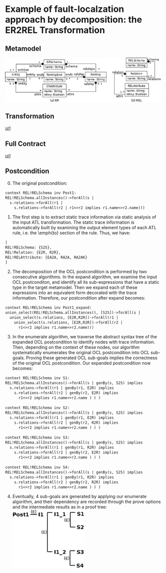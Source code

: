 Example of fault-localzation approach by decomposition: the ER2REL Transformation
=======

Metamodel
------
![alt tag](https://github.com/veriatl/OclDecompose/blob/master/ER2REL/Src/er.png)


Transformation
------
[url](https://github.com/veriatl/OclDecompose/tree/master/ER2REL/Src/er2rel.atl)

Full Contract
------
[url](https://github.com/veriatl/OclDecompose/tree/master/ER2REL/Src/contract.atl)

Postcondition
------
0. The original postcondition:
```
context REL!RELSchema inv Post1: 
REL!RELSchema.allInstances()->forAll(s | 
  s.relations->forAll(r1 | 
    s.relations->forAll(r2 | r1<>r2 implies r1.name<>r2.name)))
```

1. The first step is to extract static trace information via static analysis of the input ATL transformation. The static trace information is automatically built by examining the output element types of each ATL rule, i.e. the \emph{to} section of the rule. Thus, we have:
```
[
REL!RELSchema: {S2S},
REL!Relation: {E2R, R2R},
REL!RELAttribute: {EA2A, RA2A, RA2AK}
]
```

2. The decomposition of the OCL postcondition is performed by two consecutive algorithms. In the expand algorithm, we examine the input OCL postconditon, and identify all its sub-expressions that have a static type in the target metamodel. Then we expand each of these expressions into an equivalent form decorated with the trace information. Therefore, our postcondition after expand becomes:
```
context REL!RELSchema inv Post1_expand: 
union_select(REL!RELSchema.allInstances(), [S2S])->forAll(s | 
  union_select(s.relations, [E2R,R2R])->forAll(r1 | 
    union_select(s.relations, [E2R,R2R])->forAll(r2 | 
      r1<>r2 implies r1.name<>r2.name)))
```

3. In the enumerate algorithm, we traverse the abstract syntax tree of the expanded OCL postcondition to identify nodes with trace information. Then, depending on the context of these nodes, our algorithm systematically enumerates the original OCL postcondition into OCL sub-goals. Proving these generated OCL sub-goals implies the correctness of the original OCL postcondition. Our expanded postcondition now becomes:
```
context REL!RELSchema inv S1: 
REL!RELSchema.allInstances()->forAll(s | genBy(s, S2S) implies 
  s.relations->forAll(r1 | genBy(r1, E2R) implies
    s.relations->forAll(r2 | genBy(r2, E2R) implies
      r1<>r2 implies r1.name<>r2.name ) ) )

context REL!RELSchema inv S2: 
REL!RELSchema.allInstances()->forAll(s | genBy(s, S2S) implies 
  s.relations->forAll(r1 | genBy(r1, E2R) implies
    s.relations->forAll(r2 | genBy(r2, R2R) implies
      r1<>r2 implies r1.name<>r2.name ) ) )
	  
context REL!RELSchema inv S3: 
REL!RELSchema.allInstances()->forAll(s | genBy(s, S2S) implies 
  s.relations->forAll(r1 | genBy(r1, R2R) implies
    s.relations->forAll(r2 | genBy(r2, E2R) implies
      r1<>r2 implies r1.name<>r2.name ) ) )

context REL!RELSchema inv S4: 
REL!RELSchema.allInstances()->forAll(s | genBy(s, S2S) implies 
  s.relations->forAll(r1 | genBy(r1, R2R) implies
    s.relations->forAll(r2 | genBy(r2, R2R) implies
      r1<>r2 implies r1.name<>r2.name ) ) )
```

4. Eventually, 4 sub-goals are generated by applying our enumerate algorithm, and their dependency are recorded through the prove options and the intermediate results as in a proof tree: 
![alt tag](https://github.com/veriatl/OclDecompose/blob/master/ER2REL/Src/tree.png)